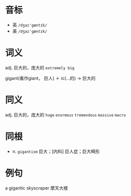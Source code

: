 # 音标

- 英 `/dʒaɪ'gæntɪk/`
- 美 `/dʒaɪ'ɡæntɪk/`

# 词义

adj. 巨大的，庞大的
`extremely big`



gigant(看作giant， 巨人) ＋ ic(…的) → 巨大的

# 同义

adj. 巨大的，庞大的
`huge` `enormous` `tremendous` `massive` `macro`

# 同根

- n. `gigantism` 巨大；[内科] 巨人症；巨大畸形

# 例句

a gigantic skyscraper
摩天大楼


